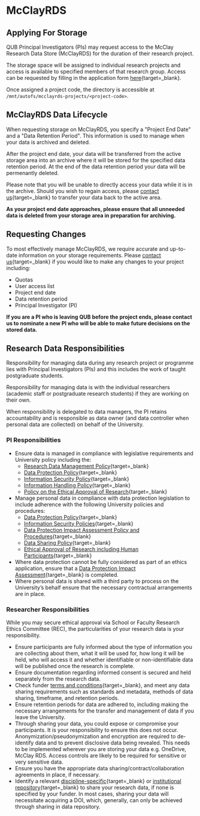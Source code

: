 # McClayRDS


## Applying For Storage

QUB Principal Investigators (PIs) may request access to the McClay Research Data Store (McClayRDS) for the duration of their research project.

The storage space will be assigned to individual research projects and access is available to specified members of that research group. Access can be requested by filling in the application form [here](https://forms.office.com/pages/responsepage.aspx?id=6ner6qW040mh6NbdI6HyhnnikCeespJIiWT3GPl56KZUNDUyNUdLT1BXV0RROU03MkVHT1ZVNEZZRS4u&origin=lprLink){target=_blank}. 

Once assigned a project code, the directory is accessible at  `/mnt/autofs/mcclayrds-projects/<project-code>`.

## McClayRDS Data Lifecycle

When requesting storage on McClayRDS, you specify a "Project End Date" and a "Data Retention Period". This information is used to manage when your data is archived and deleted.

After the project end date, your data will be transferred from the active storage area into an archive where it will be stored for the specified data retention period. At the end of the data retention period your data will be permenantly deleted.

Please note that you will be unable to directly access your data while it is in the archive. Should you wish to regain access, please [contact us](https://www.ni-hpc.ac.uk/contact/){target=_blank} to transfer your data back to the active area.  

**As your project end date approaches, please ensure that all unneeded data is deleted from your storage area in preparation for archiving.**



## Requesting Changes

To most effectively manage McClayRDS, we require accurate and up-to-date information on your storage requirements. Please [contact us](https://www.ni-hpc.ac.uk/contact/){target=_blank} if you would like to make any changes to your project including:
 * Quotas
 * User access list
 * Project end date
 * Data retention period
 * Principal Investigator (PI)

**If you are a PI who is leaving QUB before the project ends, please contact us to nominate a new PI who will be able to make future decisions on the stored data.** 

## Research Data Responsibilities

Responsibility for managing data during any research project or programme lies with Principal Investigators (PIs) and this includes the work of taught postgraduate students. 

Responsibility for managing data is with the individual researchers (academic staff or postgraduate research students) if they are working on their own. 

When responsibility is delegated to data managers, the PI retains accountability and is responsible as data owner (and data controller when personal data are collected) on behalf of the University.

### PI Responsibilities
* Ensure data is managed in compliance with legislative requirements and University policy including the:
    * [Research Data Management Policy](https://www.qub.ac.uk/directorates/InformationServices/TheLibrary/CustomerService/PoliciesandRegulations/ResearchDataManagementPolicy/){target=_blank}
    * [Data Protection Policy](https://www.qub.ac.uk/about/Leadership-and-structure/filestore/DataProtectionPolicy(2023)v2.0.pdf){target=_blank}
    * [Information Security Policy](https://www.qub.ac.uk/directorates/InformationServices/Services/Security/FileStore/Filetoupload,746313,en.pdf){target=_blank}
    * [Information Handling Policy](https://www.qub.ac.uk/directorates/InformationServices/Services/Security/FileStore/Information%20Handling%20Policy%201.01.pdf){target=_blank}
    * [Policy on the Ethical Approval of Research](https://www.qub.ac.uk/Research/Governance-ethics-and-integrity/FileStore/Filetoupload,915687,en.pdf){target=_blank}
* Manage personal data in compliance with data protection legislation to include adherence with the following University policies and procedures:
    * [Data Protection Policy](https://www.qub.ac.uk/about/Leadership-and-structure/filestore/DataProtectionPolicy(2023)v2.0.pdf){target=_blank}
    * [Information Security Policies](https://www.qub.ac.uk/directorates/InformationServices/Services/Security/){target=_blank}
    * [Data Protection Impact Assessment Policy and Procedures](https://qubstudentcloud.sharepoint.com/:f:/s/bus-icu/EvRJzrNkc7dDqGPxgkYn2DEBqXM1Qds2KErVjIMTOSO4WQ?e=Z2Ui6t){target=_blank}
    * [Data Sharing Policy](https://qubstudentcloud.sharepoint.com/:f:/s/bus-icu/EvRJzrNkc7dDqGPxgkYn2DEBqXM1Qds2KErVjIMTOSO4WQ?e=Z2Ui6t){target=_blank}
    * [Ethical Approval of Research including Human Participants](https://www.qub.ac.uk/Research/Governance-ethics-and-integrity/FileStore/Filetoupload,915687,en.pdf){target=_blank}
* Where data protection cannot be fully considered as part of an ethics application, ensure that a [Data Protection Impact Assessment](https://www.qub.ac.uk/about/Leadership-and-structure/information-compliance-unit/dpia/){target=_blank} is completed.
* Where personal data is shared with a third party to process on the University’s behalf ensure that the necessary contractual arrangements are in place. 

### Researcher Responsibilities
While you may secure ethical approval via School or Faculty Research Ethics Committee (REC), the particularities of your research data is your responsibility.

* Ensure participants are fully informed about the type of information you are collecting about them, what it will be used for, how long it will be held, who will access it and whether identifiable or non-identifiable data will be published once the research is complete.
* Ensure documentation regarding informed consent is secured and held separately from the research data.
* Check funder [terms and conditions](https://www.qub.ac.uk/directorates/InformationServices/TheLibrary/ResearchSupport/OpenResearch/OpenDataFunderMandatesToolkit/){target=_blank}, and meet any data sharing requirements such as standards and metadata, methods of data sharing, timeframe, and retention periods.
* Ensure retention periods for data are adhered to, including making the necessary arrangements for the transfer and management of data if you leave the University.
* Through sharing your data, you could expose or compromise your participants. It is your responsibility to ensure this does not occur. Anonymization/pseudonymization and encryption are required to de-identify data and to prevent disclosive data being revealed. This needs to be implemented wherever you are storing your data e.g. OneDrive, McClay RDS. Access controls are likely to be required for sensitive or very sensitive data.
* Ensure you have the appropriate data sharing/contract/collaboration agreements in place, if necessary.
* Identify a relevant [discipline-specific](https://www.re3data.org/){target=_blank} or [institutional repository](https://pure.qub.ac.uk/en/datasets/){target=_blank} to share your research data, if none is specified by your funder. In most cases, sharing your data will necessitate acquiring a DOI, which, generally, can only be achieved through sharing in data repository.




